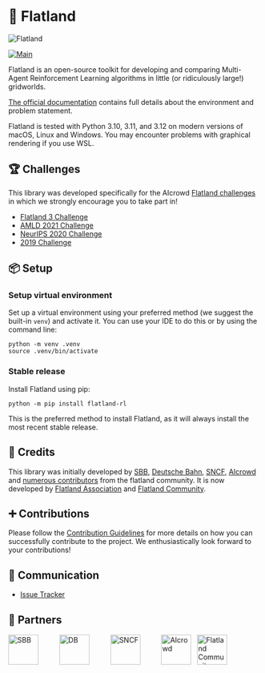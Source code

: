 🚂 Flatland
========

![Flatland](https://i.imgur.com/0rnbSLY.gif)

[![Main](https://github.com/flatland-association/flatland-rl/actions/workflows/main.yml/badge.svg)](https://github.com/flatland-association/flatland-rl/actions/workflows/main.yml)

Flatland is an open-source toolkit for developing and comparing Multi-Agent Reinforcement Learning algorithms in little
(or ridiculously large!) gridworlds.

[The official documentation](https://flatland-association.github.io/flatland-book/intro.html) contains full details about the environment and problem
statement.

Flatland is tested with Python 3.10, 3.11, and 3.12 on modern versions of macOS, Linux and Windows. You may encounter
problems with graphical rendering if you use WSL.

🏆 Challenges
---

This library was developed specifically for the
AIcrowd [Flatland challenges](http://flatland.aicrowd.com/research/top-challenge-solutions.html) in which we strongly
encourage you to take part in!

- [Flatland 3 Challenge](https://www.aicrowd.com/challenges/flatland-3)
- [AMLD 2021 Challenge](https://www.aicrowd.com/challenges/flatland)
- [NeurIPS 2020 Challenge](https://www.aicrowd.com/challenges/neurips-2020-flatland-challenge/)
- [2019 Challenge](https://www.aicrowd.com/challenges/flatland-challenge)

📦 Setup
---

### Setup virtual environment

Set up a virtual environment using your preferred method (we suggest the built-in `venv`) and activate it.
You can use your IDE to do this or by using the command line:

```shell
python -m venv .venv
source .venv/bin/activate
```

### Stable release

Install Flatland using pip:

```shell
python -m pip install flatland-rl
```

This is the preferred method to install Flatland, as it will always install the most recent stable release.

👥 Credits
---

This library was initially developed
by [SBB](https://www.sbb.ch/en/), [Deutsche Bahn](https://www.deutschebahn.com/), [SNCF](https://www.sncf.com/en),
[AIcrowd](https://www.aicrowd.com/) and [numerous contributors](https://flatland-association.github.io/flatland-book/misc/credits.html) from the
flatland community. It is now developed by [Flatland Association](https://flatland-association.org) and [Flatland Community](https://flatland.cloud).

➕ Contributions
---
Please follow the [Contribution Guidelines](./CONTRIBUTING.md) for more details on how you can successfully contribute
to the project. We enthusiastically look forward to your contributions!

💬 Communication
---

* [Issue Tracker](https://github.com/flatland-association/flatland-rl/issues/)

🔗 Partners
---
<a href="https://sbb.ch" target="_blank" style="margin-right:30px"><img src="https://flatland-association.org/members/sbb-cff-ffs-logo.svg" alt="SBB" height="60"/></a>
&nbsp;
<a href="https://www.deutschebahn.com/" target="_blank" style="margin-right:30px"><img src="https://i.imgur.com/pjTki15.png" alt="DB"  height="60"/></a>
&nbsp;
<a href="https://www.sncf.com/en" target="_blank" style="margin-right:30px"><img src="https://iconape.com/wp-content/png_logo_vector/logo-sncf.png" alt="SNCF"  height="60"/></a>
&nbsp;
<a href="https://www.aicrowd.com" target="_blank"><img src="https://i.imgur.com/kBZQGI9.png" alt="AIcrowd"  height="60"/></a>
&nbsp;
<a href="https://flatland.cloud" target="_blank"><img src="https://flatland-association.org/members/flatland-community-logo.svg" alt="Flatland Community"  height="60"/></a>
